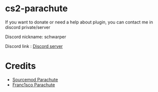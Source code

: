 # cs2-parachute

If you want to donate or need a help about plugin, you can contact me in discord private/server

Discord nickname: schwarper

Discord link : [Discord server](https://discord.gg/4zQfUzjk36)

# Credits

* [Sourcemod Parachute](https://github.com/n00b32/sourcemod-parachute)
* [Franc1sco Parachute](https://github.com/Franc1sco/CS2-Parachute)
